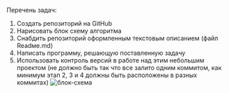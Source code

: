 Перечень задач:
1. Создать репозиторий на GitHub
2. Нарисовать блок схему алгоритма
3. Снабдить репозиторий оформленным текстовым описанием (файл Readмe.md)
4. Написать программу, решающую поставленную задачу
5. Использовать контроль версий в работе над этим небольшим проектом (не должно быть так что все залито одним коммитом, как минимум этап 2, 3 и 4 должны быть расположены в разных коммитах)
![блок-схема](https://user-images.githubusercontent.com/108758838/209243249-0c52c8c1-ac73-4772-b85e-f2c92cadc244.png)
